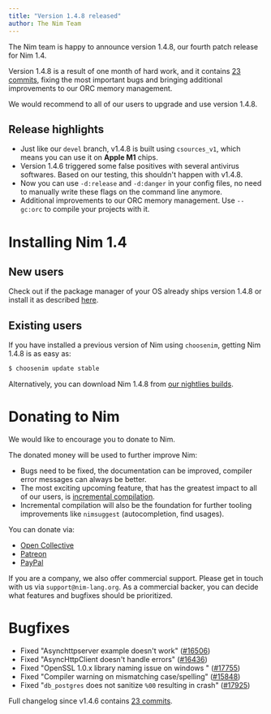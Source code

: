 ```yaml
---
title: "Version 1.4.8 released"
author: The Nim Team
---
```


The Nim team is happy to announce version 1.4.8, our fourth patch release for
Nim 1.4.

Version 1.4.8 is a result of one month of hard work, and it contains
[23 commits](https://github.com/nim-lang/Nim/compare/v1.4.6...v1.4.8),
fixing the most important bugs and bringing additional improvements to our
ORC memory management.

We would recommend to all of our users to upgrade and use version 1.4.8.


## Release highlights

* Just like our `devel` branch, v1.4.8 is built using `csources_v1`, which means
  you can use it on **Apple M1** chips.
* Version 1.4.6 triggered some false positives with several antivirus softwares.
  Based on our testing, this shouldn't happen with v1.4.8.
* Now you can use `-d:release` and `-d:danger` in your config files,
  no need to manually write these flags on the command line anymore.
* Additional improvements to our ORC memory management.
  Use `--gc:orc` to compile your projects with it.




# Installing Nim 1.4


## New users

Check out if the package manager of your OS already ships version 1.4.8 or
install it as described [here](https://nim-lang.org/install.html).


## Existing users

If you have installed a previous version of Nim using `choosenim`,
getting Nim 1.4.8 is as easy as:

```bash
$ choosenim update stable
```

Alternatively, you can download Nim 1.4.8 from
[our nightlies builds](https://github.com/nim-lang/nightlies/releases/tag/2021-05-25-version-1-4-44e653a9314e1b8503f0fa4a8a34c3380b26fff3).




# Donating to Nim

We would like to encourage you to donate to Nim.

The donated money will be used to further improve Nim:
- Bugs need to be fixed, the documentation can be improved, compiler error
  messages can always be better.
- The most exciting upcoming feature, that has the greatest impact to all
  of our users, is [incremental compilation](https://github.com/nim-lang/RFCs/issues/46).
- Incremental compilation will also be the foundation for further tooling
  improvements like `nimsuggest` (autocompletion, find usages).


You can donate via:

* [Open Collective](https://opencollective.com/nim)
* [Patreon](https://www.patreon.com/araq)
* [PayPal](https://www.paypal.com/donate/?cmd=_s-xclick&hosted_button_id=FLWX5V2PMAXAU)

If you are a company, we also offer commercial support.
Please get in touch with us via `support@nim-lang.org`.
As a commercial backer, you can decide what features and bugfixes should
be prioritized.



# Bugfixes

- Fixed "Asynchttpserver example doesn't work"
  ([#16506](https://github.com/nim-lang/Nim/issues/16506))
- Fixed "AsyncHttpClient doesn't handle errors"
  ([#16436](https://github.com/nim-lang/Nim/issues/16436))
- Fixed "OpenSSL 1.0.x library naming issue on windows "
  ([#17755](https://github.com/nim-lang/Nim/issues/17755))
- Fixed "Compiler warning on mismatching case/spelling"
  ([#15848](https://github.com/nim-lang/Nim/issues/15848))
- Fixed "`db_postgres` does not sanitize `%00` resulting in crash"
  ([#17925](https://github.com/nim-lang/Nim/issues/17925))

Full changelog since v1.4.6 contains [23 commits](https://github.com/nim-lang/Nim/compare/v1.4.6...v1.4.8).
